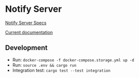 # Notify Server


[Notify Server Specs](https://docs.walletconnect.com/2.0/specs/servers/notify/notify-server-api)

[Current documentation](https://docs.walletconnect.com/2.0/specs/servers/notify/notify-server-api)



## Development

<!-- * Build: `cargo build`
* Test: `PROJECT_ID="<project_id>" RELAY_URL="<relay_url>" cargo test --test functional` -->
* Run: `docker-compose -f docker-compose.storage.yml up -d`
* Run: `source .env && cargo run`
* Integration test: `cargo test --test integration`
